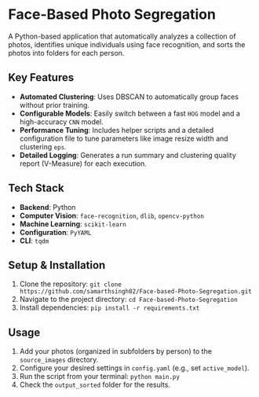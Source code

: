 # Face-Based Photo Segregation

A Python-based application that automatically analyzes a collection of photos, identifies unique individuals using face recognition, and sorts the photos into folders for each person.

## Key Features

- **Automated Clustering**: Uses DBSCAN to automatically group faces without prior training.
- **Configurable Models**: Easily switch between a fast `HOG` model and a high-accuracy `CNN` model.
- **Performance Tuning**: Includes helper scripts and a detailed configuration file to tune parameters like image resize width and clustering `eps`.
- **Detailed Logging**: Generates a run summary and clustering quality report (V-Measure) for each execution.

## Tech Stack

- **Backend**: Python
- **Computer Vision**: `face-recognition`, `dlib`, `opencv-python`
- **Machine Learning**: `scikit-learn`
- **Configuration**: `PyYAML`
- **CLI**: `tqdm`

## Setup & Installation

1.  Clone the repository:
    `git clone https://github.com/samarthsingh02/Face-based-Photo-Segregation.git`
2.  Navigate to the project directory:
    `cd Face-based-Photo-Segregation`
3.  Install dependencies:
    `pip install -r requirements.txt`

## Usage

1.  Add your photos (organized in subfolders by person) to the `source_images` directory.
2.  Configure your desired settings in `config.yaml` (e.g., set `active_model`).
3.  Run the script from your terminal:
    `python main.py`
4.  Check the `output_sorted` folder for the results.